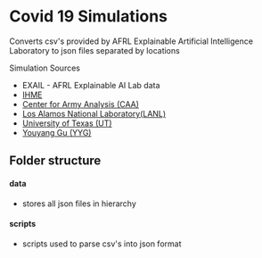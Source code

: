 # Covid 19 Simulations

Converts csv's provided by AFRL Explainable Artificial Intelligence Laboratory to json files separated by locations

Simulation Sources

- EXAIL - AFRL Explainable AI Lab data
- [IHME](http://www.healthdata.org/covid/data-downloads)
- [Center for Army Analysis (CAA)](https://covid19.torchinsight.com)
- [Los Alamos National Laboratory(LANL)](https://covid-19.bsvgateway.org/#link%20to%20forecasting%20site)
- [University of Texas (UT)](https://github.com/UT-Covid/USmortality)
- [Youyang Gu (YYG)](https://github.com/youyanggu/covid19_projections/tree/master/)

## Folder structure

#### data

- stores all json files in hierarchy

#### scripts

- scripts used to parse csv's into json format

